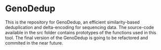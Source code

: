 # GenoDedup
This is the repository for GenoDedup, an efficient similarity-based deduplication and delta-encoding for sequencing data.
The source-code available in the src folder contains prototypes of the functions used in this tool. The final version of the GenoDedup is going to be refactored and commited in the near future.
